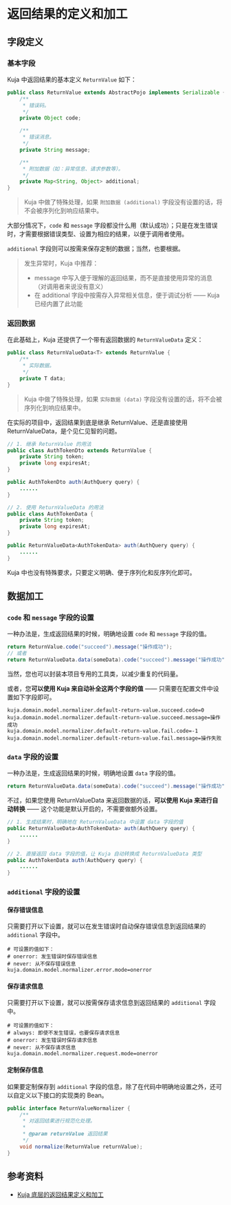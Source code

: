 # 返回结果的定义和加工



## 字段定义

### 基本字段

Kuja 中返回结果的基本定义 `ReturnValue` 如下：

``` java
public class ReturnValue extends AbstractPojo implements Serializable {
    /**
     * 错误码。
     */
    private Object code;

    /**
     * 错误消息。
     */
    private String message;

    /**
     * 附加数据（如：异常信息、请求参数等）。
     */
    private Map<String, Object> additional;
}
```

> Kuja 中做了特殊处理，如果 `附加数据 (additional)` 字段没有设置的话，将不会被序列化到响应结果中。

大部分情况下，`code` 和 `message` 字段都没什么用（默认成功）；只是在发生错误时，才需要根据错误类型、设置为相应的结果，以便于调用者使用。

`additional` 字段则可以按需来保存定制的数据；当然，也要根据。

> 发生异常时，Kuja 中推荐：
>
> - message 中写入便于理解的返回结果，而不是直接使用异常的消息（对调用者来说没有意义）
> - 在 additional 字段中按需存入异常相关信息，便于调试分析 —— Kuja 已经内置了此功能

### 返回数据

在此基础上，Kuja 还提供了一个带有返回数据的 `ReturnValueData` 定义：

``` java
public class ReturnValueData<T> extends ReturnValue {
    /**
     * 实际数据。
     */
    private T data;
}
```

> Kuja 中做了特殊处理，如果 `实际数据 (data)` 字段没有设置的话，将不会被序列化到响应结果中。

在实际的项目中，返回结果到底是继承 ReturnValue、还是直接使用 ReturnValueData，是个见仁见智的问题。

``` java
// 1. 继承 ReturnValue 的用法
public class AuthTokenDto extends ReturnValue {
    private String token;
    private long expiresAt;
}

public AuthTokenDto auth(AuthQuery query) {
    ......
}

// 2. 使用 ReturnValueData 的用法
public class AuthTokenData {
    private String token;
    private long expiresAt;
}

public ReturnValueData<AuthTokenData> auth(AuthQuery query) {
    ......
}
```

Kuja 中也没有特殊要求，只要定义明确、便于序列化和反序列化即可。





## 数据加工

### `code` 和 `message` 字段的设置

一种办法是，生成返回结果的时候，明确地设置 `code` 和 `message` 字段的值。

``` java
return ReturnValue.code("succeed").message("操作成功");
// 或者
return ReturnValueData.data(someData).code("succeed").message("操作成功");
```

当然，您也可以封装本项目专用的工具类，以减少重复的代码量。

或者，您**可以使用 Kuja 来自动补全这两个字段的值** —— 只需要在配置文件中设置如下字段即可。

``` properties
kuja.domain.model.normalizer.default-return-value.succeed.code=0
kuja.domain.model.normalizer.default-return-value.succeed.message=操作成功
kuja.domain.model.normalizer.default-return-value.fail.code=-1
kuja.domain.model.normalizer.default-return-value.fail.message=操作失败
```



### `data` 字段的设置

一种办法是，生成返回结果的时候，明确地设置 `data` 字段的值。

``` java
return ReturnValueData.data(someData).code("succeed").message("操作成功");
```

不过，如果您使用 ReturnValueData 来返回数据的话，**可以使用 Kuja 来进行自动转换** —— 这个功能是默认开启的，不需要做额外设置。

``` java
// 1. 生成结果时，明确地在 ReturnValueData 中设置 data 字段的值
public ReturnValueData<AuthTokenData> auth(AuthQuery query) {
    ......
}

// 2. 直接返回 data 字段的值，让 Kuja 自动转换成 ReturnValueData 类型
public AuthTokenData auth(AuthQuery query) {
    ......
}
```



### `additional` 字段的设置

#### 保存错误信息

只需要打开以下设置，就可以在发生错误时自动保存错误信息到返回结果的 `additional` 字段中。

``` properties
# 可设置的值如下：
# onerror: 发生错误时保存错误信息
# never: 从不保存错误信息
kuja.domain.model.normalizer.error.mode=onerror
```

#### 保存请求信息

只需要打开以下设置，就可以按需保存请求信息到返回结果的 `additional` 字段中。

``` properties
# 可设置的值如下：
# always: 即使不发生错误，也要保存请求信息
# onerror: 发生错误时保存请求信息
# never: 从不保存请求信息
kuja.domain.model.normalizer.request.mode=onerror
```

#### 定制保存信息

如果要定制保存到 `additional` 字段的信息，除了在代码中明确地设置之外，还可以自定义以下接口的实现类的 Bean。

``` java
public interface ReturnValueNormalizer {
    /**
     * 对返回结果进行规范化处理。
     *
     * @param returnValue 返回结果
     */
    void normalize(ReturnValue returnValue);
}
```





## 参考资料

- [Kuja 底层的返回结果定义和加工](../common/return-values.md)


